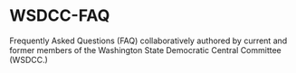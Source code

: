 # WSDCC-FAQ
Frequently Asked Questions (FAQ) collaboratively authored by current and former members of the Washington State Democratic Central Committee (WSDCC.)
